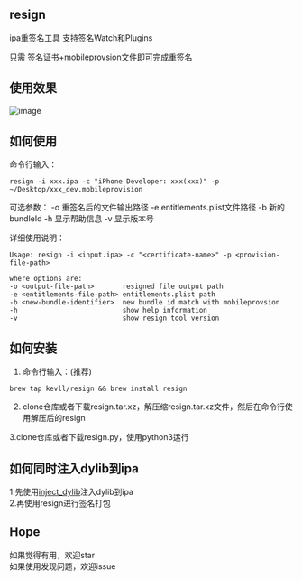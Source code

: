 ## resign
ipa重签名工具 支持签名Watch和Plugins

只需 签名证书+mobileprovsion文件即可完成重签名

## 使用效果

 ![image](https://github.com/kevll/resign/blob/master/screenshots/effect.png)

## 如何使用

命令行输入：
```
resign -i xxx.ipa -c "iPhone Developer: xxx(xxx)" -p ~/Desktop/xxx_dev.mobileprovision
```

可选参数：
-o <output-file-path>           重签名后的文件输出路径
-e <entitlements-file-path>  entitlements.plist文件路径
-b <new-bundle-identifier>  新的bundleId
-h                                          显示帮助信息
-v                                          显示版本号

详细使用说明：
```
Usage: resign -i <input.ipa> -c "<certificate-name>" -p <provision-file-path>

where options are:
-o <output-file-path>       resigned file output path
-e <entitlements-file-path> entitlements.plist path
-b <new-bundle-identifier>  new bundle id match with mobileprovsion
-h                          show help information
-v                          show resign tool version
```

## 如何安装
1. 命令行输入：(推荐)
```
brew tap kevll/resign && brew install resign
```
2. clone仓库或者下载resign.tar.xz，解压缩resign.tar.xz文件，然后在命令行使用解压后的resign

3.clone仓库或者下载resign.py，使用python3运行

## 如何同时注入dylib到ipa
1.先使用[inject_dylib](https://github.com/kevll/inject_dylib)注入dylib到ipa</br>
2.再使用resign进行签名打包

## Hope

如果觉得有用，欢迎star</br>
如果使用发现问题，欢迎issue

